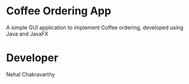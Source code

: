 # Coffee Ordering App
A simple GUI application to implement Coffee ordering, developed using Java and JavaFX

# Developer
Nehal Chakravarthy
